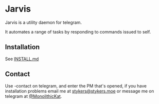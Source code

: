 # Jarvis

Jarvis is a utility daemon for telegram.

It automates a range of tasks by responding to commands issued to self.

## Installation
See [INSTALL.md](https://git.stykers.moe/users/stykers/repos/jarvis/browse/INSTALL.md)

## Contact
Use -contact <message> on telegram, and enter the PM that's opened, if you have installation problems email me at stykers@stykers.moe or message me on telegram at [@MonolithicKat](https://t.me/MonolithicKat).
